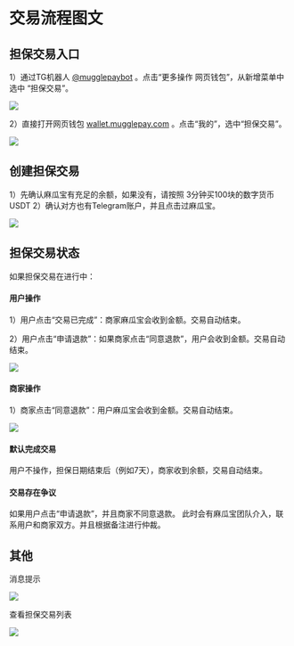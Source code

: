 # 交易流程图文

## 担保交易入口

1）通过TG机器人 <a href="http://t.me/mugglepaybot">@mugglepaybot</a> 。点击“更多操作 网页钱包”，从新增菜单中选中 “担保交易”。

<p align="left">
  <img src="http://dcdn.mugglepay.com/pay/danbao/danbaohelp1.png" />
</p>

2）直接打开网页钱包 <a href="http://wallet.mugglepay.com">wallet.mugglepay.com</a> 。点击“我的”，选中“担保交易”。

<p align="left">
  <img src="http://dcdn.mugglepay.com/pay/danbao/danbaohelp2.png" />
</p>


## 创建担保交易
1）先确认麻瓜宝有充足的余额，如果没有，请按照 3分钟买100块的数字货币USDT
2）确认对方也有Telegram账户，并且点击过麻瓜宝。
<p align="left">
  <img src="http://dcdn.mugglepay.com/pay/danbao/danbaohelp3.png" />
</p>




## 担保交易状态
如果担保交易在进行中：

#### 用户操作
1）用户点击“交易已完成”：商家麻瓜宝会收到金额。交易自动结束。

2）用户点击“申请退款”：如果商家点击“同意退款”，用户会收到金额。交易自动结束。

<p align="left">
  <img src="http://dcdn.mugglepay.com/pay/danbao/danbaohelp4.png" />
</p>

#### 商家操作

1）商家点击“同意退款”：用户麻瓜宝会收到金额。交易自动结束。

<p align="left">
  <img src="http://dcdn.mugglepay.com/pay/danbao/danbaohelp5.png" />
</p>

#### 默认完成交易

用户不操作，担保日期结束后（例如7天），商家收到余额，交易自动结束。

#### 交易存在争议

如果用户点击“申请退款”，并且商家不同意退款。
此时会有麻瓜宝团队介入，联系用户和商家双方。并且根据备注进行仲裁。

## 其他

消息提示
<p align="left">
  <img src="http://dcdn.mugglepay.com/pay/danbao/danbaohelp6.png" />
</p>

查看担保交易列表
<p align="left">
  <img src="http://dcdn.mugglepay.com/pay/danbao/danbaohelp7.png" />
</p>


